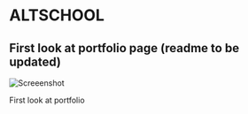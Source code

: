  # ALTSCHOOL 

 ## First look at portfolio page (readme to be updated)

 ![Screeenshot](.portfolio.png)

First look at portfolio
